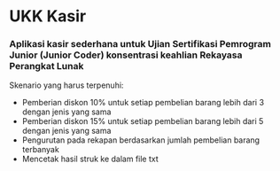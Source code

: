 # UKK Kasir

### Aplikasi kasir sederhana untuk Ujian Sertifikasi Pemrogram Junior (Junior Coder) konsentrasi keahlian Rekayasa Perangkat Lunak

Skenario yang harus terpenuhi:
- Pemberian diskon 10% untuk setiap pembelian barang lebih dari 3 dengan jenis yang sama
- Pemberian diskon 15% untuk setiap pembelian barang lebih dari 5 dengan jenis yang sama
- Pengurutan pada rekapan berdasarkan jumlah pembelian barang terbanyak
- Mencetak hasil struk ke dalam file txt
